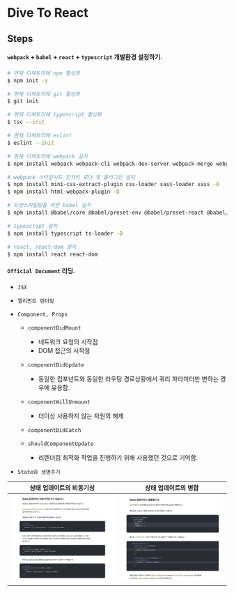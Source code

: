# Dive To React

## Steps

#### `webpack` + `babel` + `react` + `typescript` 개발환경 설정하기.

```bash
# 현재 디렉토리에 npm 활성화
$ npm init -y
```

```bash
# 현재 디렉토리에 git 활성화
$ git init
```

```bash
# 현재 디렉토리에 typescript 활성화
$ tsc --init
```

```bash
# 현재 디렉토리에 eslint
$ eslint --init
```

```bash
# 현재 디렉토리에 webpack 설치
$ npm install webpack webpack-cli webpack-dev-server webpack-merge webpack-bundle-analyzer -D
```

```bash
# webpack 스타일시트 전처리 로더 및 플러그인 설치
$ npm install mini-css-extract-plugin css-loader sass-loader sass -D
$ npm install html-webpack-plugin -D
```

```bash
# 트랜스파일링을 위한 babel 설치
$ npm install @babel/core @babel/preset-env @babel/preset-react @babel/preset-typescript @babel/cli core-js babel-loader -D
```

```bash
# typescript 설치
$ npm install typescript ts-loader -D
```

```bash
# react, react-dom 설치
$ npm install react react-dom
```

#### `Official Document` 리딩.

- `JSX`

- `엘리먼트 렌더링`

- `Component, Props`

    - `componentDidMount`

        - 네트워크 요청의 시작점
        - DOM 접근의 시작점

    - `componentDidUpdate`

        - 동일한 컴포넌트와 동일한 라우팅 경로상황에서 쿼리 파라미터만 변하는 경우에 유용함.

    - `componentWillUnmount`

        - 더이상 사용하지 않는 자원의 해제

    - `componentDidCatch`

    - `shouldComponentUpdate`
  
      - 리렌더링 최적화 작업을 진행하기 위해 사용했던 것으로 기억함.

- `State와 생명주기`

| 상태 업데이트의 비동기성 | 상태 업데이트의 병합 |
| :-----------: | :-----------: |
| ![updateState](./images/updateState.png) | ![mergeState](./images/mergeState.png) |

